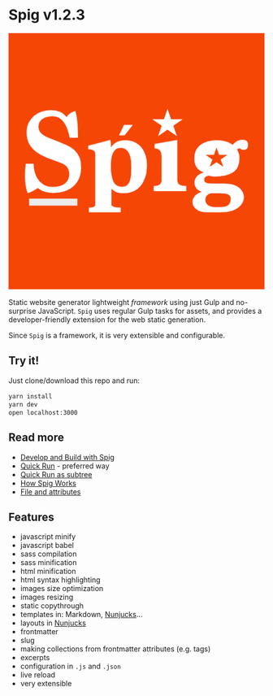 # Spig v1.2.3

![](src/images/spig.png)

Static website generator lightweight _framework_ using just Gulp and no-surprise JavaScript. `Spig` uses regular Gulp tasks for assets, and provides a developer-friendly extension for the web static generation.

Since `Spig` is a framework, it is very extensible and configurable.

## Try it!

Just clone/download this repo and run:

```shell
yarn install
yarn dev
open localhost:3000
```

## Read more

+ [Develop and Build with Spig](doc/BuildWithSpig.md)
+ [Quick Run](doc/QuickRun.md) - preferred way
+ [Quick Run as subtree](doc/QuickRunSubtree.md)
+ [How Spig Works](doc/HowSpigWorks.md)
+ [File and attributes](doc/FileAndAttributes.md)


## Features

+ javascript minify
+ javascript babel
+ sass compilation
+ sass minification 
+ html minification
+ html syntax highlighting
+ images size optimization
+ images resizing
+ static copythrough
+ templates in: Markdown, [Nunjucks](https://mozilla.github.io/nunjucks/)...
+ layouts in [Nunjucks](https://mozilla.github.io/nunjucks/)
+ frontmatter
+ slug
+ making collections from frontmatter attributes (e.g. tags)
+ excerpts
+ configuration in `.js` and `.json`
+ live reload
+ very extensible
